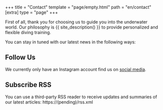 +++
title = "Contact"
template = "page/empty.html"
path = "en/contact"
[extra]
type = "page"
+++

First of all, thank you for choosing us to guide you into the underwater world. 
Our philosophy is {{ site_description() }} to provide personalized and flexible diving training.

You can stay in tuned with our latest news in the following ways:

## Follow Us
We currently only have an Instagram account find us on [social media](/en/social).

## Subscribe RSS 
You can use a third-party RSS reader to receive updates and summaries of our latest articles: https://(pending)/rss.xml
